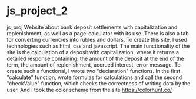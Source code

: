 # js_project_2
js_proj
Website about bank deposit settlements with capitalization and replenishment, as well as a page-calculator with its use. There is also a tab for converting currencies into rubles and dollars.
To create this site, I used technologies such as html, сss and javascript.
The main functionality of the site is the calculation of a deposit with capitalization, where it returns a detailed response containing: the amount of the deposit at the end of the term, the amount of replenishment, accrued interest, error message.
To create such a functional, I wrote two "declaration" functions. In the first "calculate" function, wrote formulas for calculations and call the second "checkValue" function, which checks the correctness of writing data by the user.
And I took the color scheme from the site https://colorhunt.co/

